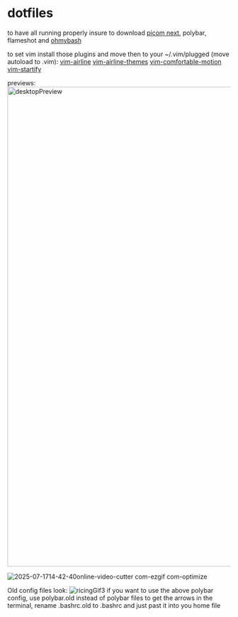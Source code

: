 # dotfiles

to have all running properly insure to download [picom next](https://github.com/pijulius/picom.git), polybar, flameshot and [ohmybash](https://ohmybash.nntoan.com/)

to set vim install those plugins and move then to your ~/.vim/plugged (move autoload to .vim):
[vim-airline](https://github.com/vim-airline/vim-airline.git) 
[vim-airline-themes](https://github.com/vim-airline/vim-airline-themes.git)
[vim-comfortable-motion](comfortable-motion.vim)
[vim-startify](https://github.com/mhinz/vim-startify.git)

previews:
<img width="1920" height="1080" alt="desktopPreview" src="https://github.com/user-attachments/assets/fe7a9bd5-685d-4a83-a321-49818ea88b16" />


![2025-07-1714-42-40online-video-cutter com-ezgif com-optimize](https://github.com/user-attachments/assets/fd1d9105-96a6-4271-99ca-87d47064e8d3)


Old config files look:
![ricingGif3](https://github.com/user-attachments/assets/659d8620-6e15-4a91-befe-363a8630b846)
if you want to use the above polybar config, use polybar.old instead of polybar files
to get the arrows in the terminal, rename .bashrc.old to .bashrc and just past it into you home file
